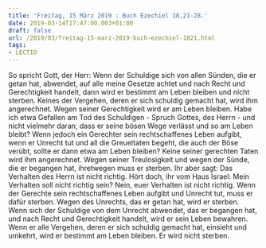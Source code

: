 ```yaml
---
title: 'Freitag, 15 März 2019 : Buch Ezechiel 18,21-28.'
date: 2019-03-14T17:47:00.003+01:00
draft: false
url: /2019/03/freitag-15-marz-2019-buch-ezechiel-1821.html
tags: 
- LECTIO
---
```


So spricht Gott, der Herr: Wenn der Schuldige sich von allen Sünden, die er getan hat, abwendet, auf alle meine Gesetze achtet und nach Recht und Gerechtigkeit handelt, dann wird er bestimmt am Leben bleiben und nicht sterben. Keines der Vergehen, deren er sich schuldig gemacht hat, wird ihm angerechnet. Wegen seiner Gerechtigkeit wird er am Leben bleiben. Habe ich etwa Gefallen am Tod des Schuldigen - Spruch Gottes, des Herrn - und nicht vielmehr daran, dass er seine bösen Wege verlässt und so am Leben bleibt? Wenn jedoch ein Gerechter sein rechtschaffenes Leben aufgibt, wenn er Unrecht tut und all die Greueltaten begeht, die auch der Böse verübt, sollte er dann etwa am Leben bleiben? Keine seiner gerechten Taten wird ihm angerechnet. Wegen seiner Treulosigkeit und wegen der Sünde, die er begangen hat, ihretwegen muss er sterben. Ihr aber sagt: Das Verhalten des Herrn ist nicht richtig. Hört doch, ihr vom Haus Israel: Mein Verhalten soll nicht richtig sein? Nein, euer Verhalten ist nicht richtig. Wenn der Gerechte sein rechtschaffenes Leben aufgibt und Unrecht tut, muss er dafür sterben. Wegen des Unrechts, das er getan hat, wird er sterben. Wenn sich der Schuldige von dem Unrecht abwendet, das er begangen hat, und nach Recht und Gerechtigkeit handelt, wird er sein Leben bewahren. Wenn er alle Vergehen, deren er sich schuldig gemacht hat, einsieht und umkehrt, wird er bestimmt am Leben bleiben. Er wird nicht sterben.